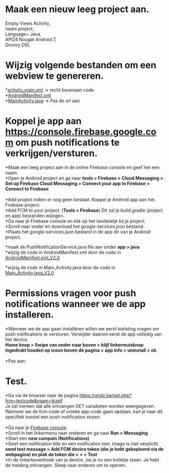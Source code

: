 # Maak een nieuw leeg project aan.
Empty Views Activity,<br>
naam project,<br>
Language= Java,<br>
API24 Nougat Android 7,  <br>
Groovy DSL

# Wijzig volgende bestanden om een webview te genereren.
*<a href='https://github.com/lupotec/WV/blob/main/activity_main.xml'>activity_main.xml</a> -> recht bovenaan code<br>
*<a href='https://github.com/lupotec/WV/blob/main/AndroidManifest.xml'>AndroidManifest.xml</a><br>
*<a href='https://github.com/lupotec/WV/blob/main/MainActivity.java'>MainActivity.java</a> -> Pas de url aan

# Koppel je app aan <a href='https://console.firebase.google.com'>https://console.firebase.google.com</a> om push notifications te verkrijgen/versturen.
*Maak een leeg project aan in de online Firebase console en geef het een naam.<br>
*Open je Android project en ga naar <b>tools > Firebase > Cloud Messaging > Set up Firebase Cloud Messaging > Connect your app to Firebase > Connect to Firebase</b><br><br>
*Add project indien er nog geen bestaat. Koppel je Android app aan het Firebase project.<br>
*Add FCM to your project. (<b>Tools > Firebase</b>) Dit zal je build.gradle (project en app) bestanden wijzigen.<br>
*Ga naar je Firebase console en klik op het tandwielje bij je project.<br>
*Scroll naar onder en download het google-services.json bestand.<br>
*Plaats het google-services.json bestand in de app dir van je Android project.<br>

*maak de PushNotificationService.java file aan onder <b>app > java</b><br>
*wijzig de code in AndroidManifest.xml door de code in <a href='https://github.com/lupotec/WV/blob/main/AndroidManifest.xml_V2.0'>AndroidManifest.xml_V2.0</a><br>

*wijzig de code in Main_Activity.java door de code in <a href='https://github.com/lupotec/WV/blob/main/Main_Activity.java_V2.0'>Main_Activity.java_V2.0</a><br>

# Permissions vragen voor push notifications wanneer we de app installeren.
*Wanneer we de app gaan installeren willen we eerst toelating vragen om push notifications te versturen. Verwijder daarom eerst de app volledig van het device.<br>
<b>Home knop > Swipe van onder naar boven > blijf linkermuisknop ingedrukt houden op icoon boven de pagina > app info > uninstall > ok</b>.<br><br>
*Pas aan:<br>
# Test.
*Ga via de browser naar de pagina https://gridz.be/get.php?fcm=testcode&naam=ikzelf<br>
Je zal merken dat alle ontvangen GET variabelen worden weergegeven. Wanneer we de fcm-code of unieke app-code gaan opslaan, kan je naar dit specifiek toestel een push-notification sturen. <br><br>
*Ga naar je <a href='https://console.firebase.google.com'>Firebase console</a>.<br>
*Scroll in het linkermenu naar onderen en ga naar <b>Run > Messaging</b><br>
*Start een <b>new campain (Notifications)</b><br>
*Geef een notification title en een notification text. Image is niet verplicht.<br>
<b>send test message > Add FCM device token (die je hebt gekopieerd via de webpagina) en plak de token die > + > Test</b><br>
*In de linkerbovenhoek van je device, zie je nu een bolletje staan. Je hebt de melding ontvangen. Sleep naar onderen om te openen.<br>

